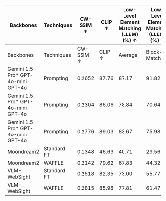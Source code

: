 | Backbones | Techniques | CW-SSIM ↑ | CLIP ↑ | Low-Level Element Matching (LLEM) (%) ↑ | Low-Level Element Matching (LLEM) (%) ↑ | Low-Level Element Matching (LLEM) (%) ↑ | Low-Level Element Matching (LLEM) (%) ↑ | Low-Level Element Matching (LLEM) (%) ↑ |
| --- | --- | --- | --- | --- | --- | --- | --- | --- |
| Backbones | Techniques | CW-SSIM ↑ | CLIP ↑ | Average | Block-Match | Text | Position | Color |
| Gemini 1.5 Pro* GPT-4o-mini GPT-4o | Prompting | 0.2652 | 87.76 | 87.17 | 91.82 | 97.40 | 82.67 | 76.81 |
| Gemini 1.5 Pro* GPT-4o-mini GPT-4o | Prompting | 0.2304 | 86.06 | 78.84 | 70.64 | 92.39 | 78.55 | 73.78 |
| Gemini 1.5 Pro* GPT-4o-mini GPT-4o | Prompting | 0.2776 | 89.03 | 83.67 | 75.98 | 94.29 | 83.38 | 81.01 |
| Moondream2 | Standard FT | 0.1348 | 46.63 | 40.71 | 29.56 | 49.41 | 40.73 | 43.14 |
| Moondream2 | WAFFLE | 0.2142 | 79.62 | 67.83 | 44.32 | 83.59 | 71.61 | 71.81 |
| VLM-WebSight | Standard FT | 0.2518 | 82.35 | 73.00 | 55.77 | 84.14 | 74.74 | 77.36 |
| VLM-WebSight | WAFFLE | 0.2815 | 85.98 | 77.81 | 61.47 | 88.20 | 79.30 | 82.28 |
